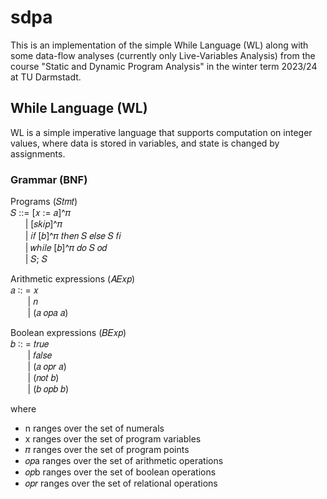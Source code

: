 # sdpa

This is an implementation of the simple While Language (WL) along with some data-flow analyses (currently only Live-Variables Analysis) from the course "Static and Dynamic Program Analysis" in the winter term 2023/24 at TU Darmstadt.

## While Language (WL)
WL is a simple imperative language that supports computation on integer values, where data is stored in variables, and state is changed by assignments.

###  Grammar (BNF)
Programs (𝑆𝑡𝑚𝑡)\
𝑆 ::= [𝑥 := 𝑎]^𝜋\
&nbsp;&nbsp;&nbsp;&nbsp;&nbsp;&nbsp;| [𝑠𝑘𝑖𝑝]^𝜋\
&nbsp;&nbsp;&nbsp;&nbsp;&nbsp;&nbsp;| 𝑖𝑓 [𝑏]^𝜋 𝑡ℎ𝑒𝑛 𝑆 𝑒𝑙𝑠𝑒 𝑆 𝑓𝑖\
&nbsp;&nbsp;&nbsp;&nbsp;&nbsp;&nbsp;| 𝑤ℎ𝑖𝑙𝑒 [𝑏]^𝜋 𝑑𝑜 𝑆 𝑜𝑑\
&nbsp;&nbsp;&nbsp;&nbsp;&nbsp;&nbsp;| 𝑆; 𝑆

Arithmetic expressions (𝐴𝐸𝑥𝑝)\
𝑎 ∶: = 𝑥\
&nbsp;&nbsp;&nbsp;&nbsp;&nbsp;&nbsp;&nbsp;| 𝑛\
&nbsp;&nbsp;&nbsp;&nbsp;&nbsp;&nbsp;&nbsp;| (𝑎 𝑜𝑝𝑎 𝑎)

Boolean expressions (𝐵𝐸𝑥𝑝)\
𝑏 ∶: = 𝑡𝑟𝑢𝑒\
&nbsp;&nbsp;&nbsp;&nbsp;&nbsp;&nbsp;&nbsp;| 𝑓𝑎𝑙𝑠𝑒\
&nbsp;&nbsp;&nbsp;&nbsp;&nbsp;&nbsp;&nbsp;| (𝑎 𝑜𝑝𝑟 𝑎)\
&nbsp;&nbsp;&nbsp;&nbsp;&nbsp;&nbsp;&nbsp;| (𝑛𝑜𝑡 𝑏)\
&nbsp;&nbsp;&nbsp;&nbsp;&nbsp;&nbsp;&nbsp;| (𝑏 𝑜𝑝𝑏 𝑏)

where
- n ranges over the set of numerals
- x ranges over the set of program variables
- 𝜋 ranges over the set of program points
- 𝑜𝑝a ranges over the set of arithmetic operations
- 𝑜𝑝b ranges over the set of boolean operations
- 𝑜𝑝𝑟 ranges over the set of relational operations
